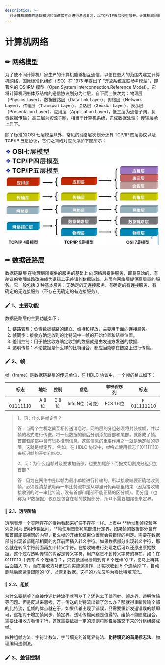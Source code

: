 ```yaml
---
description: >-
  对计算机网络的基础知识和面试常考点进行总结复习，以TCP/IP五层模型展开。计算机网络的核心内容就是网络协议，因此在“协议森林”部分会对一些协议进行详细的总结。
---
```


# 计算机网络

## ✏ 网络模型

为了使不同计算机厂家生产的计算机能够相互通信，以便在更大的范围内建立计算机网络，国际标准化组织（ISO）在 1978 年提出了 “开放系统互联参考模型”，即著名的 OSI/RM 模型（Open System Interconnection/Reference Model）。它将计算机网络体系结构的通信协议划分为七层，自下而上依次为：物理层（Physics Layer）、数据链路层（Data Link Layer）、网络层（Network Layer）、传输层（Transport Layer）、会话层（Session Layer）、表示层（Presentation Layer）、应用层（Application Layer）。低三层为通信子网，负责数据传输； 高三层为资源子网，相当于计算机系统，完成数据处理； 传输层承上启下。

除了标准的 OSI 七层模型以外，常见的网络层次划分还有 TCP/IP 四层协议以及 TCP/IP 五层协议，它们之间的对应关系如下图所示：

![&#x5E38;&#x89C1;&#x7684;&#x7F51;&#x7EDC;&#x5C42;&#x6B21;&#x5212;&#x5206;](../../.gitbook/assets/1.webp)

## ✏ 数据链路层

数据链路层 在物理层所提供的服务的基础上 向网络层提供服务，即将原始的、有差错的物理线路改进成为逻辑上无差错的数据链路，从而向网络层提供高质量的服务。它一般包括 3 种基本服务：无确定的无连接服务、有确定的有连接服务、有确定的无连接服务（不存在无确定的有连接服务）。

### 🖌 1、主要功能

数据链路层的主要功能如下： 

1. 链路管理：负责数据链路的建立、维持和释放，主要用于面向连接服务。 
2. 帧同步：接收方确定收到的比特流中一帧的开始位置和结束位置。 
3. 差错控制：用于使接收方确定收到的数据就是由发送方发送的数据。 
4. 透明传输：不论数据是什么样的比特组合，都应当能够在链路上进行传输。 

### 🖌 2、帧

帧（frame）是数据链路层的传送单位，在 HDLC 协议中，一个帧的格式如下：

| 标志 | 地址 | 控制 | 信息 | 帧校验序列 | 标志 |
| :---: | :---: | :---: | :---: | :---: | :---: |
| F 01111110 | A 8位 | C 8位 | Info N位（可变） | FCS 16位 | F 011111110 |

> 1、问：什么是帧定界？ 
>
> 答：当两个主机之间互相传送消息时，网络层的分组必须将封装成帧，并以帧的格式进行传送。将一段数据的前后分别添加首部和尾部，就够成了帧。首部和尾部中含有很多控制信息，这些信息的重要作用之一就是确定帧的界限，这就是帧定界。 例如，在 HDLC 协议中，帧格式使用标志 F\(01111110\) 来标识帧的开始和结束。
>
> 2、问：为什么组帧时及要求加首部，也要加尾部？而报文切割成分组只加首部？ 
>
> 答：因为在网络中是以帧为最小单位进行传输的，所以接收端要正确地收到帧，必须要清楚该帧再一串比特流中是从哪里开始再哪里结束（因为接收端接收到的时一串比特流，没有首部和尾部不能正确的区分帧）。而分组（也称为 IP数据报）仅仅是包含在帧的数据部分，所以不需要加尾部来定界。

#### 🔨 2.1、透明传输

透明表示一个实际存在的事物看起来好像不存在一样。上表中 **地址到帧校验序列之间为 透明传输区间。**帧使用首部和尾部进行定界，如果帧的数据部分含有和首部尾部相同的内容，那么帧的开始和结束位置就会被错误的判定。需要在数据部分出现首部尾部相同的内容前面插入转义字符。如果数据部分出现转义字符，那么就在转义字符前面再加个转义字符。在接收端进行处理之后可以还原出原始数据。这个过程透明传输的内容是转义字符，用户察觉不到转义字符的存在。如：在 01111110 中拥有 6 个连续的 ‘1’，只要数据帧检测到有 5 个连续的 ‘1’，便马上再其后面插入 ‘0’，而在接收方对该过程实施逆操作，即每次收到 5 个连续的 ‘1’，自动删除后面紧紧跟随的 ‘0’，以恢复数据。这样的方法又称为零比特填充法。

#### 🔨 2.2、组帧

为什么要组帧？直接传送比特流不就可以了？还免去了帧同步、帧定界、透明传输等问题。但是反过来思考，万一传送的比特流出错了怎么办？那就得重新传输全部的比特流，组帧的优点就在于，如果传输出现了错误，只需要重新发送错误的帧即可，这相对于增加帧同步、帧定界、透明传输问题是值得的。组帧不能随意组合，需要让接收方看懂才行，这就需要依据一定的规则将网络层递交下来的分组组装成帧。

四种组帧方法：字符计数法、字节填充的首尾界符法、**比特填充的首尾标志法**、物理编码违例法。

### 🖌 3、差错控制





